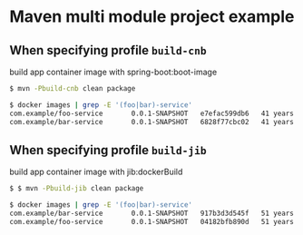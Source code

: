 # Maven multi module project example

## When specifying profile `build-cnb`

build app container image with spring-boot:boot-image

```bash
$ mvn -Pbuild-cnb clean package

$ docker images | grep -E '(foo|bar)-service'
com.example/foo-service       0.0.1-SNAPSHOT   e7efac599db6   41 years ago     270MB
com.example/bar-service       0.0.1-SNAPSHOT   6828f77cbc02   41 years ago     270MB
```

## When specifying profile `build-jib`

build app container image with jib:dockerBuild

```bash
$ $ mvn -Pbuild-jib clean package

$ docker images | grep -E '(foo|bar)-service'
com.example/bar-service       0.0.1-SNAPSHOT   917b3d3d545f   51 years ago         151MB
com.example/foo-service       0.0.1-SNAPSHOT   04182bfb890d   51 years ago         151MB
```
